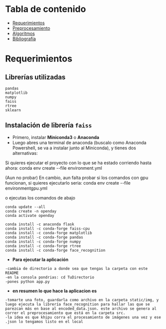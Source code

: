 
# **Tabla de contenido**
- [Requerimientos](#Requerimientos)
- [Preprocesamiento](#Preprocesamiento)
- [Algoritmos](#Algoritmos)
- [Bibliografía](#Bibliografía)

# **Requerimientos**

## **Librerías utilizadas**

```
pandas
matplotlib
numpy
faiss
rtree
sklearn
```

## **Instalación de librería `faiss`**

- Primero, instalar **Miniconda3** o **Anaconda**
- Luego abres una terminal de anaconda (buscalo como Anaconda Powershell, se va a instalar junto al Miniconda), y tienes dos alternativas:

Si quieres ejecutar el proyecto con lo que se ha estado corriendo hasta ahora: conda env create --file environment.yml


(Aun no probar) En cambio, aun falta probar si los comandos con gpu funcionan, si quieres ejecutarlo seria: conda env create --file environmentgpu.yml

o ejecutas los comandos de abajo
```
conda update --all
conda create -n openday	
conda activate openday

conda install -c anaconda flask
conda install -c conda-forge faiss-cpu
conda install -c conda-forge matplotlib
conda install -c conda-forge pandas
conda install -c conda-forge numpy
conda install -c conda-forge rtree
conda install -c conda-forge face_recognition

```
- **Para ejecutar la aplicación**
```
-cambia de directorio a donde sea que tengas la carpeta con este README
-en la consola pondrias: cd TuDirectorio
-pones python app.py
```

- **en resumen lo que hace la aplicacion es**
```
-tomarte una foto, guardarla como archivo en la carpeta static/img, y luego ejecuta la librería face_recognition para hallar las que se parezcan más en base al encoded_data.json. este archivo se genera al correr el preprocesamiento que está en la carpeta src.
-la idea es que khipu corra el procesamiento de imágenes una vez y ese .json lo tengamos listo en el local
```
